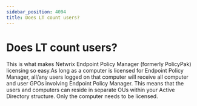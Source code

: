 ```yaml
---
sidebar_position: 4094
title: Does LT count users?
---
```


# Does LT count users?

This is what makes Netwrix Endpoint Policy Manager (formerly PolicyPak) licensing so easy.As long as a computer is licensed for Endpoint Policy Manager, all/any users logged on that computer will receive all computer and user GPOs involving Endpoint Policy Manager. This means that the users and computers can reside in separate OUs within your Active Directory structure. Only the computer needs to be licensed.